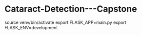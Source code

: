 # Cataract-Detection---Capstone


source venv/bin/activate
export FLASK_APP=main.py
export FLASK_ENV=development